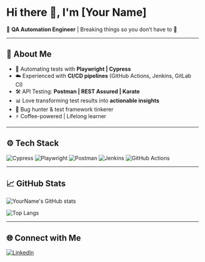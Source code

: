 # Hi there 👋, I'm [Your Name]

🚀 **QA Automation Engineer** | Breaking things so you don’t have to 🧪  

---

## 🔎 About Me
- 🤖 Automating tests with **Playwright | Cypress**
- ☁️ Experienced with **CI/CD pipelines** (GitHub Actions, Jenkins, GitLab CI)
- 🛠️ API Testing: **Postman | REST Assured | Karate**
- 📊 Love transforming test results into **actionable insights**
- 🐞 Bug hunter & test framework tinkerer
- ⚡ Coffee-powered | Lifelong learner

---

## ⚙️ Tech Stack
![Cypress](https://img.shields.io/badge/-Cypress-17202C?logo=cypress&logoColor=white)
![Playwright](https://img.shields.io/badge/-Playwright-45ba4b?logo=playwright&logoColor=white)
![Postman](https://img.shields.io/badge/-Postman-FF6C37?logo=postman&logoColor=white)
![Jenkins](https://img.shields.io/badge/-Jenkins-D24939?logo=jenkins&logoColor=white)
![GitHub Actions](https://img.shields.io/badge/-GitHub%20Actions-2088FF?logo=github-actions&logoColor=white)

---

## 📈 GitHub Stats
![YourName's GitHub stats](https://github-readme-stats.vercel.app/api?username=yourusername&show_icons=true&theme=tokyonight)

![Top Langs](https://github-readme-stats.vercel.app/api/top-langs/?username=yourusername&layout=compact&theme=tokyonight)

---

## 🌐 Connect with Me
[![LinkedIn](https://img.shields.io/badge/-LinkedIn-blue?logo=linkedin&logoColor=white)](https://www.linkedin.com/in/zino-omoefe-b061781a7/)
